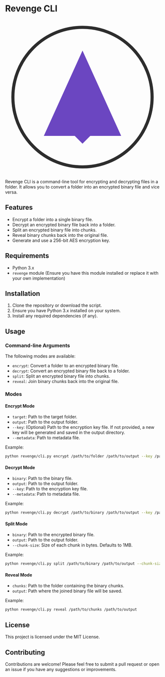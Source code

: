 # Revenge CLI
<img src="data:image/svg+xml;base64,PHN2ZyB4bWxucz0iaHR0cDovL3d3dy53My5vcmcvMjAwMC9zdmciIHZpZXdCb3g9IjAgMCAxMDAgMTAwIj4KICA8Y2lyY2xlIGN4PSI1MCIgY3k9IjUwIiByPSI0NSIgZmlsbD0ibm9uZSIgc3Ryb2tlPSIjMmQyZDJkIiBzdHJva2Utd2lkdGg9IjIiLz4KICA8cGF0aCBkPSJNNTAgMjAgTDc1IDc1IEwyNSA3NSIgZmlsbD0iIzZiNDZjMSIvPgogIDxwYXRoIGQ9Ik01MCA4MCBMNjUgNjUgTDM1IDY1IiBmaWxsPSIjNmI0NmMxIi8+Cjwvc3ZnPgo=">

Revenge CLI is a command-line tool for encrypting and decrypting files in a folder. It allows you to convert a folder into an encrypted binary file and vice versa.

## Features

* Encrypt a folder into a single binary file.
* Decrypt an encrypted binary file back into a folder.
* Split an encrypted binary file into chunks.
* Reveal binary chunks back into the original file.
* Generate and use a 256-bit AES encryption key.

## Requirements

* Python 3.x
* `revenge` module (Ensure you have this module installed or replace it with your own implementation)

## Installation

1. Clone the repository or download the script.
2. Ensure you have Python 3.x installed on your system.
3. Install any required dependencies (if any).

## Usage

### Command-line Arguments

The following modes are available:

* `encrypt`: Convert a folder to an encrypted binary file.
* `decrypt`: Convert an encrypted binary file back to a folder.
* `split`: Split an encrypted binary file into chunks.
* `reveal`: Join binary chunks back into the original file.

### Modes

#### Encrypt Mode

* `target`: Path to the target folder.
* `output`: Path to the output folder.
* `--key`: (Optional) Path to the encryption key file. If not provided, a new key will be generated and saved in the output directory.
* `--metadata`: Path to metadata file.

Example:
```sh
python revenge/cli.py encrypt /path/to/folder /path/to/output --key /path/to/key --metadata /path/to/metadata
```

#### Decrypt Mode

* `binary`: Path to the binary file.
* `output`: Path to the output folder.
* `--key`: Path to the encryption key file.
* `--metadata`: Path to metadata file.

Example:
```sh
python revenge/cli.py decrypt /path/to/binary /path/to/output --key /path/to/key --metadata /path/to/metadata
```

#### Split Mode

* `binary`: Path to the encrypted binary file.
* `output`: Path to the output folder.
* `--chunk-size`: Size of each chunk in bytes. Defaults to 1MB.

Example:
```sh
python revenge/cli.py split /path/to/binary /path/to/output --chunk-size 1048576
```

#### Reveal Mode

* `chunks`: Path to the folder containing the binary chunks.
* `output`: Path where the joined binary file will be saved.

Example:
```sh
python revenge/cli.py reveal /path/to/chunks /path/to/output
```

## License

This project is licensed under the MIT License.

## Contributing

Contributions are welcome! Please feel free to submit a pull request or open an issue if you have any suggestions or improvements.
